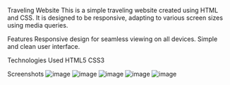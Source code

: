 Traveling Website
This is a simple traveling website created using HTML and CSS. It is designed to be responsive, adapting to various screen sizes using media queries.

Features
Responsive design for seamless viewing on all devices.
Simple and clean user interface.

Technologies Used
HTML5
CSS3

Screenshots
![image](https://github.com/Pradnya129/momondo-/assets/129608807/98c37a9b-a4b1-4eb2-8d8d-f03f578777b7)
![image](https://github.com/Pradnya129/momondo-/assets/129608807/2265ca34-4029-433d-81fe-93bdba5474f3)
![image](https://github.com/Pradnya129/momondo-/assets/129608807/cc6086cb-d9a6-4aaa-9264-5731d96a9b12)
![image](https://github.com/Pradnya129/momondo-/assets/129608807/d2356990-b106-4415-8cec-5714899eb74d)
![image](https://github.com/Pradnya129/momondo-/assets/129608807/4c16b33d-bb82-4b38-9404-22580eb43140)





